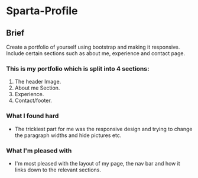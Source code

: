 # Sparta-Profile

## Brief

Create a portfolio of yourself using bootstrap and making it responsive. Include certain sections such as about me, experience and contact page. 

### This is my portfolio which is split into 4 sections:
1. The header Image.
2. About me Section.
3. Experience.
4. Contact/footer.

### What I found hard
* The trickiest part for me was the responsive design and trying to change the paragraph widths and hide pictures etc.

### What I'm pleased with
* I'm most pleased with the layout of my page, the nav bar and how it links down to the relevant sections.

